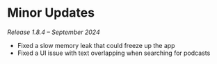 # Minor Updates
*Release 1.8.4 – September 2024*

- Fixed a slow memory leak that could freeze up the app
- Fixed a UI issue with text overlapping when searching for podcasts